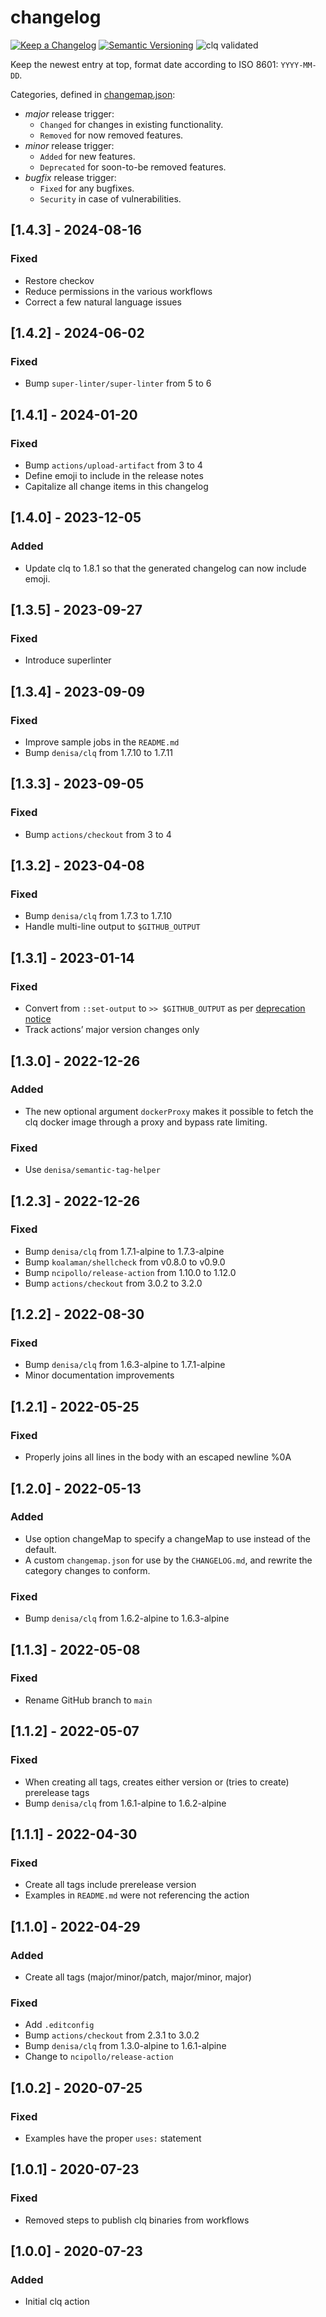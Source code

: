 # changelog

[![Keep a Changelog](https://img.shields.io/badge/Keep%20a%20Changelog-1.0.0-informational)](https://keepachangelog.com/en/1.0.0/)
[![Semantic Versioning](https://img.shields.io/badge/Sematic%20Versioning-2.0.0-informational)](https://semver.org/spec/v2.0.0.html)
![clq validated](https://img.shields.io/badge/clq-validated-success)

Keep the newest entry at top, format date according to ISO 8601: `YYYY-MM-DD`.

Categories, defined in [changemap.json](.github/clq/changemap.json):

- *major* release trigger:
  - `Changed` for changes in existing functionality.
  - `Removed` for now removed features.
- *minor* release trigger:
  - `Added` for new features.
  - `Deprecated` for soon-to-be removed features.
- *bugfix* release trigger:
  - `Fixed` for any bugfixes.
  - `Security` in case of vulnerabilities.

## [1.4.3] - 2024-08-16

### Fixed

- Restore checkov
- Reduce permissions in the various workflows
- Correct a few natural language issues

## [1.4.2] - 2024-06-02

### Fixed

- Bump `super-linter/super-linter` from 5 to 6

## [1.4.1] - 2024-01-20

### Fixed

- Bump `actions/upload-artifact` from 3 to 4
- Define emoji to include in the release notes
- Capitalize all change items in this changelog

## [1.4.0] - 2023-12-05

### Added

- Update clq to 1.8.1 so that the generated changelog can now include emoji.

## [1.3.5] - 2023-09-27

### Fixed

- Introduce superlinter

## [1.3.4] - 2023-09-09

### Fixed

- Improve sample jobs in the `README.md`
- Bump `denisa/clq` from 1.7.10 to 1.7.11

## [1.3.3] - 2023-09-05

### Fixed

- Bump `actions/checkout` from 3 to 4

## [1.3.2] - 2023-04-08

### Fixed

- Bump `denisa/clq` from 1.7.3 to 1.7.10
- Handle multi-line output to `$GITHUB_OUTPUT`

## [1.3.1] - 2023-01-14

### Fixed

- Convert from `::set-output` to `>> $GITHUB_OUTPUT` as per [deprecation notice](https://github.blog/changelog/2022-10-11-github-actions-deprecating-save-state-and-set-output-commands/)
- Track actions’ major version changes only

## [1.3.0] - 2022-12-26

### Added

- The new optional argument `dockerProxy` makes it possible to fetch the clq docker image
  through a proxy and bypass rate limiting.

### Fixed

- Use `denisa/semantic-tag-helper`

## [1.2.3] - 2022-12-26

### Fixed

- Bump `denisa/clq` from 1.7.1-alpine to 1.7.3-alpine
- Bump `koalaman/shellcheck` from v0.8.0 to v0.9.0
- Bump `ncipollo/release-action` from 1.10.0 to 1.12.0
- Bump `actions/checkout` from 3.0.2 to 3.2.0

## [1.2.2] - 2022-08-30

### Fixed

- Bump `denisa/clq` from 1.6.3-alpine to 1.7.1-alpine
- Minor documentation improvements

## [1.2.1] - 2022-05-25

### Fixed

- Properly joins all lines in the body with an escaped newline %0A

## [1.2.0] - 2022-05-13

### Added

- Use option changeMap to specify a changeMap to use instead of the default.
- A custom `changemap.json` for use by the `CHANGELOG.md`, and rewrite the category changes
  to conform.

### Fixed

- Bump `denisa/clq` from 1.6.2-alpine to 1.6.3-alpine

## [1.1.3] - 2022-05-08

### Fixed

- Rename GitHub branch to `main`

## [1.1.2] - 2022-05-07

### Fixed

- When creating all tags, creates either version or (tries to create) prerelease tags
- Bump `denisa/clq` from 1.6.1-alpine to 1.6.2-alpine

## [1.1.1] - 2022-04-30

### Fixed

- Create all tags include prerelease version
- Examples in `README.md` were not referencing the action

## [1.1.0] - 2022-04-29

### Added

- Create all tags (major/minor/patch, major/minor, major)

### Fixed

- Add `.editconfig`
- Bump `actions/checkout` from 2.3.1 to 3.0.2
- Bump `denisa/clq` from 1.3.0-alpine to 1.6.1-alpine
- Change to `ncipollo/release-action`

## [1.0.2] - 2020-07-25

### Fixed

- Examples have the proper `uses:` statement

## [1.0.1] - 2020-07-23

### Fixed

- Removed steps to publish clq binaries from workflows

## [1.0.0] - 2020-07-23

### Added

- Initial clq action

